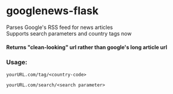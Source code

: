 # googlenews-flask

Parses Google's RSS feed for news articles  
Supports search parameters and country tags now
#### Returns "clean-looking" url rather than google's long article url

### Usage:  
```yourURL.com/tag/<country-code>```

```yourURL.com/search/<search parameter>```

